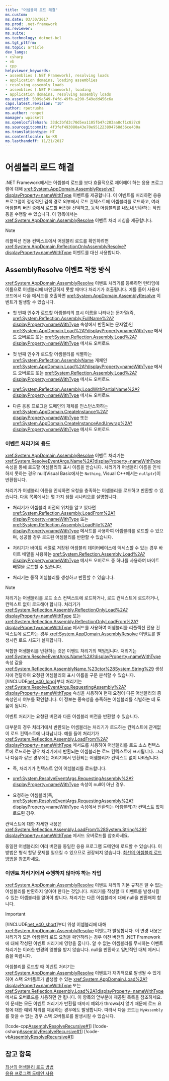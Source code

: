 ```yaml
---
title: "어셈블리 로드 해결"
ms.custom: 
ms.date: 03/30/2017
ms.prod: .net-framework
ms.reviewer: 
ms.suite: 
ms.technology: dotnet-bcl
ms.tgt_pltfrm: 
ms.topic: article
dev_langs:
- csharp
- vb
- cpp
helpviewer_keywords:
- assemblies [.NET Framework], resolving loads
- application domains, loading assemblies
- resolving assembly loads
- assemblies [.NET Framework], loading
- application domains, resolving assembly loads
ms.assetid: 5099e549-f4fd-49fb-a290-549edd456c6a
caps.latest.revision: "10"
author: rpetrusha
ms.author: ronpet
manager: wpickett
ms.openlocfilehash: 33dc3bfd3c70d5ea1105fb47c283aa8cf1c827c8
ms.sourcegitcommit: 4f3fef493080a43e70e951223894768d36ce430a
ms.translationtype: HT
ms.contentlocale: ko-KR
ms.lasthandoff: 11/21/2017
---
```

# <a name="resolving-assembly-loads"></a>어셈블리 로드 해결
.NET Framework에서는 어셈블리 로드를 보다 효율적으로 제어해야 하는 응용 프로그램에 대해 <xref:System.AppDomain.AssemblyResolve?displayProperty=nameWithType> 이벤트를 제공합니다. 이 이벤트를 처리하면 응용 프로그램이 정상적인 검색 경로 외부에서 로드 컨텍스트에 어셈블리를 로드하고, 여러 어셈블리 버전 중에서 로드할 버전을 선택하고, 동적 어셈블리를 내보내 반환하는 작업 등을 수행할 수 있습니다. 이 항목에서는 <xref:System.AppDomain.AssemblyResolve> 이벤트 처리 지침을 제공합니다.  
  
> [!NOTE]
>  리플렉션 전용 컨텍스트에서 어셈블리 로드를 확인하려면 <xref:System.AppDomain.ReflectionOnlyAssemblyResolve?displayProperty=nameWithType> 이벤트를 대신 사용합니다.  
  
## <a name="how-the-assemblyresolve-event-works"></a>AssemblyResolve 이벤트 작동 방식  
 <xref:System.AppDomain.AssemblyResolve> 이벤트 처리기를 등록하면 런타임에 이름으로 어셈블리에 바인딩하지 못할 때마다 처리기가 호출됩니다. 예를 들어 사용자 코드에서 다음 메서드를 호출하면 <xref:System.AppDomain.AssemblyResolve> 이벤트가 발생할 수 있습니다.  
  
-   첫 번째 인수가 로드할 어셈블리의 표시 이름을 나타내는 문자열(즉, <xref:System.Reflection.Assembly.FullName%2A?displayProperty=nameWithType> 속성에서 반환되는 문자열)인 <xref:System.AppDomain.Load%2A?displayProperty=nameWithType> 메서드 오버로드 또는 <xref:System.Reflection.Assembly.Load%2A?displayProperty=nameWithType> 메서드 오버로드  
  
-   첫 번째 인수가 로드할 어셈블리를 식별하는 <xref:System.Reflection.AssemblyName> 개체인 <xref:System.AppDomain.Load%2A?displayProperty=nameWithType> 메서드 오버로드 또는 <xref:System.Reflection.Assembly.Load%2A?displayProperty=nameWithType> 메서드 오버로드  
  
-   <xref:System.Reflection.Assembly.LoadWithPartialName%2A?displayProperty=nameWithType> 메서드 오버로드  
  
-   다른 응용 프로그램 도메인의 개체를 인스턴스화하는 <xref:System.AppDomain.CreateInstance%2A?displayProperty=nameWithType> 또는 <xref:System.AppDomain.CreateInstanceAndUnwrap%2A?displayProperty=nameWithType> 메서드 오버로드  
  
### <a name="what-the-event-handler-does"></a>이벤트 처리기의 용도  
 <xref:System.AppDomain.AssemblyResolve> 이벤트 처리기는 <xref:System.ResolveEventArgs.Name%2A?displayProperty=nameWithType> 속성을 통해 로드할 어셈블리의 표시 이름을 받습니다. 처리기가 어셈블리 이름을 인식하지 못하는 경우 null(Visual Basic에서는 `Nothing`, Visual C++에서는 `nullptr`)이 반환됩니다.  
  
 처리기가 어셈블리 이름을 인식하면 요청을 충족하는 어셈블리를 로드하고 반환할 수 있습니다. 다음 목록에서는 몇 가지 샘플 시나리오를 설명합니다.  
  
-   처리기가 어셈블리 버전의 위치를 알고 있다면 <xref:System.Reflection.Assembly.LoadFrom%2A?displayProperty=nameWithType> 또는 <xref:System.Reflection.Assembly.LoadFile%2A?displayProperty=nameWithType> 메서드를 사용하여 어셈블리를 로드할 수 있으며, 성공할 경우 로드된 어셈블리를 반환할 수 있습니다.  
  
-   처리기가 바이트 배열로 저장된 어셈블리 데이터베이스에 액세스할 수 있는 경우 바이트 배열을 사용하는 <xref:System.Reflection.Assembly.Load%2A?displayProperty=nameWithType> 메서드 오버로드 중 하나를 사용하여 바이트 배열을 로드할 수 있습니다.  
  
-   처리기는 동적 어셈블리를 생성하고 반환할 수 있습니다.  
  
> [!NOTE]
>  처리기는 어셈블리를 로드 소스 컨텍스트에 로드하거나, 로드 컨텍스트에 로드하거나, 컨텍스트 없이 로드해야 합니다. 처리기가 <xref:System.Reflection.Assembly.ReflectionOnlyLoad%2A?displayProperty=nameWithType> 또는 <xref:System.Reflection.Assembly.ReflectionOnlyLoadFrom%2A?displayProperty=nameWithType> 메서드를 사용하여 어셈블리를 리플렉션 전용 컨텍스트에 로드하는 경우 <xref:System.AppDomain.AssemblyResolve> 이벤트를 발생시킨 로드 시도가 실패합니다.  
  
 적합한 어셈블리를 반환하는 것은 이벤트 처리기의 책임입니다. 처리기는 <xref:System.ResolveEventArgs.Name%2A?displayProperty=nameWithType> 속성 값을 <xref:System.Reflection.AssemblyName.%23ctor%28System.String%29> 생성자에 전달하여 요청된 어셈블리의 표시 이름을 구문 분석할 수 있습니다. [!INCLUDE[net_v40_long](../../../includes/net-v40-long-md.md)]부터 처리기는 <xref:System.ResolveEventArgs.RequestingAssembly%2A?displayProperty=nameWithType> 속성을 사용하여 현재 요청이 다른 어셈블리의 종속성인지 여부를 확인합니다. 이 정보는 종속성을 충족하는 어셈블리를 식별하는 데 도움이 됩니다.  
  
 이벤트 처리기는 요청된 버전과 다른 어셈블리 버전을 반환할 수 있습니다.  
  
 대부분의 경우 처리기에서 반환되는 어셈블리는 처리기가 로드하는 컨텍스트에 관계없이 로드 컨텍스트에 나타납니다. 예를 들어 처리기가 <xref:System.Reflection.Assembly.LoadFrom%2A?displayProperty=nameWithType> 메서드를 사용하여 어셈블리를 로드 소스 컨텍스트에 로드하는 경우 처리기에서 반환되는 어셈블리는 로드 컨텍스트에 표시됩니다. 그러나 다음과 같은 경우에는 처리기에서 반환되는 어셈블리가 컨텍스트 없이 나타납니다.  
  
-   즉, 처리기가 컨텍스트 없이 어셈블리를 로드합니다.  
  
-   <xref:System.ResolveEventArgs.RequestingAssembly%2A?displayProperty=nameWithType> 속성이 null이 아닌 경우.  
  
-   요청하는 어셈블리(즉, <xref:System.ResolveEventArgs.RequestingAssembly%2A?displayProperty=nameWithType> 속성에서 반환되는 어셈블리)가 컨텍스트 없이 로드된 경우.  
  
 컨텍스트에 대한 자세한 내용은 <xref:System.Reflection.Assembly.LoadFrom%28System.String%29?displayProperty=nameWithType> 메서드 오버로드를 참조하세요.  
  
 동일한 어셈블리의 여러 버전을 동일한 응용 프로그램 도메인에 로드할 수 있습니다. 이 방법은 형식 할당 문제를 일으킬 수 있으므로 권장되지 않습니다. [최선의 어셈블리 로드 방법](../../../docs/framework/deployment/best-practices-for-assembly-loading.md)을 참조하세요.  
  
### <a name="what-the-event-handler-should-not-do"></a>이벤트 처리기에서 수행하지 않아야 하는 작업  
 <xref:System.AppDomain.AssemblyResolve> 이벤트 처리의 기본 규칙은 알 수 없는 어셈블리를 반환하지 않아야 한다는 것입니다. 처리기를 작성할 때 이벤트를 발생시킬 수 있는 어셈블리를 알아야 합니다. 처리기는 다른 어셈블리에 대해 null을 반환해야 합니다.  
  
> [!IMPORTANT]
>  [!INCLUDE[net_v40_short](../../../includes/net-v40-short-md.md)]부터 위성 어셈블리에 대해 <xref:System.AppDomain.AssemblyResolve> 이벤트가 발생합니다. 이 변경 내용은 처리기가 모든 어셈블리 로드 요청을 확인하려는 경우 이전 버전의 .NET Framework에 대해 작성된 이벤트 처리기에 영향을 줍니다. 알 수 없는 어셈블리를 무시하는 이벤트 처리기는 이러한 변경의 영향을 받지 않습니다. null을 반환하고 일반적인 대체 메커니즘을 따릅니다.  
  
 어셈블리를 로드할 때 이벤트 처리기는 <xref:System.AppDomain.AssemblyResolve> 이벤트가 재귀적으로 발생될 수 있게 하여 스택 오버플로가 발생할 수 있는 <xref:System.AppDomain.Load%2A?displayProperty=nameWithType> 또는 <xref:System.Reflection.Assembly.Load%2A?displayProperty=nameWithType> 메서드 오버로드를 사용하면 안 됩니다. 이 항목의 앞부분에 제공된 목록을 참조하세요. 이 문제는 모든 이벤트 처리기가 반환될 때까지 예외가 throw되지 않기 때문에 로드 요청에 대한 예외 처리를 제공하는 경우에도 발생합니다. 따라서 다음 코드는 `MyAssembly`를 찾을 수 없는 경우 스택 오버플로를 발생시킬 수 있습니다.  
  
 [!code-cpp[AssemblyResolveRecursive#1](../../../samples/snippets/cpp/VS_Snippets_CLR/assemblyresolverecursive/cpp/example.cpp#1)]
 [!code-csharp[AssemblyResolveRecursive#1](../../../samples/snippets/csharp/VS_Snippets_CLR/assemblyresolverecursive/cs/example.cs#1)]
 [!code-vb[AssemblyResolveRecursive#1](../../../samples/snippets/visualbasic/VS_Snippets_CLR/assemblyresolverecursive/vb/example.vb#1)]  
  
## <a name="see-also"></a>참고 항목  
 [최선의 어셈블리 로드 방법](../../../docs/framework/deployment/best-practices-for-assembly-loading.md)  
 [응용 프로그램 도메인 사용](../../../docs/framework/app-domains/use.md)
